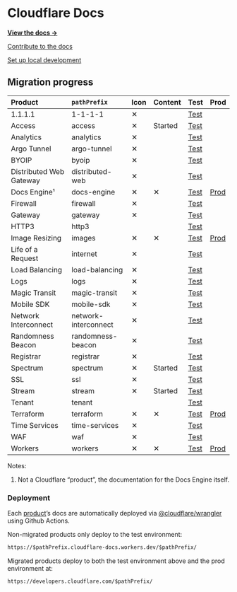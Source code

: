 # Cloudflare Docs

__[View the docs →](https://developers.cloudflare.com/docs/)__

[Contribute to the docs](https://developers.cloudflare.com/docs-engine/how-to-guides/contribute-to-a-product)

[Set up local development](https://developers.cloudflare.com/docs-engine/how-to-guides/migrate-a-product#step-2-set-up-local-development)

## Migration progress

| Product                 | `pathPrefix`         | Icon | Content | Test                                                                                  | Prod                                                           |
| :---------------------- | :------------------- | :--- | :------ | :------------------------------------------------------------------------------------ | :------------------------------------------------------------- |
| 1.1.1.1                 | 1-1-1-1              | ✕    |         | [Test](https://1-1-1-1.cloudflare-docs.workers.dev/1-1-1-1)                           |                                                                |
| Access                  | access               | ✕    | Started | [Test](https://access.cloudflare-docs.workers.dev/access)                             |                                                                |
| Analytics               | analytics            | ✕    |         | [Test](https://analytics.cloudflare-docs.workers.dev/analytics)                       |                                                                |
| Argo Tunnel             | argo-tunnel          | ✕    |         | [Test](https://argo-tunnel.cloudflare-docs.workers.dev/argo-tunnel)                   |                                                                |
| BYOIP                   | byoip                | ✕    |         | [Test](https://byoip.cloudflare-docs.workers.dev/byoip)                               |                                                                |
| Distributed Web Gateway | distributed-web      | ✕    |         | [Test](https://distributed-web.cloudflare-docs.workers.dev/distributed-web)           |                                                                |
| Docs Engine¹            | docs-engine          | ✕    | ✕       | [Test](https://docs-engine.cloudflare-docs.workers.dev/docs-engine)                   | [Prod](https://developers.cloudflare.com/docs-engine)          |
| Firewall                | firewall             | ✕    |         | [Test](https://firewall.cloudflare-docs.workers.dev/firewall)                         |                                                                |
| Gateway                 | gateway              | ✕    |         | [Test](https://gateway.cloudflare-docs.workers.dev/gateway)                           |                                                                |
| HTTP3                   | http3                |      |         | [Test](https://http3.cloudflare-docs.workers.dev/http3)                               |                                                                |
| Image Resizing          | images               | ✕    | ✕       | [Test](https://images.cloudflare-docs.workers.dev/images)                             | [Prod](https://developers.cloudflare.com/images)               |
| Life of a Request       | internet             | ✕    |         | [Test](https://internet.cloudflare-docs.workers.dev/internet)                         |                                                                |
| Load Balancing          | load-balancing       | ✕    |         | [Test](https://load-balancing.cloudflare-docs.workers.dev/load-balancing)             |                                                                |
| Logs                    | logs                 | ✕    |         | [Test](https://logs.cloudflare-docs.workers.dev/logs)                                 |                                                                |
| Magic Transit           | magic-transit        | ✕    |         | [Test](https://magic-transit.cloudflare-docs.workers.dev/magic-transit)               |                                                                |
| Mobile SDK              | mobile-sdk           | ✕    |         | [Test](https://mobile-sdk.cloudflare-docs.workers.dev/mobile-sdk)                     |                                                                |
| Network Interconnect    | network-interconnect | ✕    |         | [Test](https://network-interconnect.cloudflare-docs.workers.dev/network-interconnect) |                                                                |
| Randomness Beacon       | randomness-beacon    | ✕    |         | [Test](https://randomness-beacon.cloudflare-docs.workers.dev/randomness-beacon)       |                                                                |
| Registrar               | registrar            | ✕    |         | [Test](https://registrar.cloudflare-docs.workers.dev/registrar)                       |                                                                |
| Spectrum                | spectrum             | ✕    | Started | [Test](https://spectrum.cloudflare-docs.workers.dev/spectrum)                         |                                                                |
| SSL                     | ssl                  | ✕    |         | [Test](https://ssl.cloudflare-docs.workers.dev/ssl)                                   |                                                                |
| Stream                  | stream               | ✕    | Started | [Test](https://stream.cloudflare-docs.workers.dev/stream)                             |                                                                |
| Tenant                  | tenant               |      |         | [Test](https://tenant.cloudflare-docs.workers.dev/tenant)                             |                                                                |
| Terraform               | terraform            | ✕    | ✕       | [Test](https://terraform.cloudflare-docs.workers.dev/terraform)                       | [Prod](https://developers.cloudflare.com/terraform)            |
| Time Services           | time-services        | ✕    |         | [Test](https://time-services.cloudflare-docs.workers.dev/time-services)               |                                                                |
| WAF                     | waf                  | ✕    |         | [Test](https://waf.cloudflare-docs.workers.dev/waf)                                   |                                                                |
| Workers                 | workers              | ✕    | ✕       | [Test](https://workers.cloudflare-docs.workers.dev/workers)                           | [Prod](https://developers.cloudflare.com/workers)              |

Notes:

1. Not a Cloudflare “product”, the documentation for the Docs Engine itself.

### Deployment

Each [product](https://github.com/cloudflare/cloudflare-docs/tree/master/products)’s docs are automatically deployed via [@cloudflare/wrangler](https://github.com/cloudflare/wrangler) using Github Actions.

Non-migrated products only deploy to the test environment:

```txt
https://$pathPrefix.cloudflare-docs.workers.dev/$pathPrefix/
```

Migrated products deploy to both the test environment above and the prod environment at:

```txt
https://developers.cloudflare.com/$pathPrefix/
```
